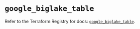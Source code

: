 # `google_biglake_table`

Refer to the Terraform Registry for docs: [`google_biglake_table`](https://registry.terraform.io/providers/hashicorp/google-beta/5.29.0/docs/resources/google_biglake_table).
